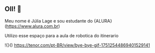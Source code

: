 ## OII! 👋

Meu nome é Júlia Lage e sou estudante do {ALURA}(https://www.alura.com.br)

Utilizo esse espaço para a aula de robotica do itinerario


!{}()
https://tenor.com/pt-BR/view/bye-bye-gif-17512544869401529141
